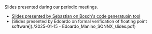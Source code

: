 Slides presented during our periodic meetings.
- [Slides presented by Sebastian on Bosch's code generatuoin tool](./2024-12-18-Embedded_AI_Coder_Bosch_Boblest.pdf)
- [Slides presented by Edoardo on formal verification of floating point software](./2025-01-15 - Edoardo_Manino_SONNX_slides.pdf)
